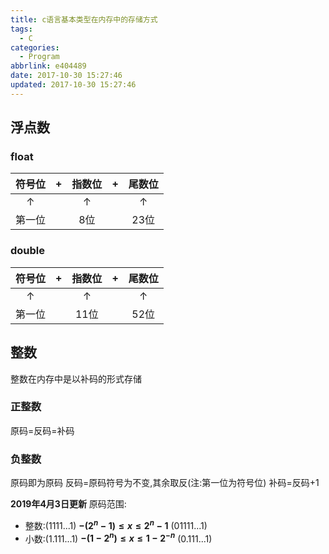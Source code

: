```yaml
---
title: c语言基本类型在内存中的存储方式
tags:
  - C
categories:
  - Program
abbrlink: e404489
date: 2017-10-30 15:27:46
updated: 2017-10-30 15:27:46
---
```


## 浮点数
### float

|符号位 | +  |指数位  | +|尾数位|
|:-----:|:--:|:-----:|:-:|:---:|
| ↑    |     |↑      | |↑  |
|第一位|     | 8位   |  | 23位|

<!--more-->

### double

|符号位 | +  |指数位  | +|尾数位|
|:-----:|:-:|:-----:|:-:|:----:|
| ↑    |     |↑         ||↑   |
|第一位 |    | 11位   |   | 52位|

## 整数
整数在内存中是以补码的形式存储
### 正整数
原码=反码=补码
### 负整数
原码即为原码
反码=原码符号为不变,其余取反(注:第一位为符号位)
补码=反码+1

**2019年4月3日更新**
原码范围:
- 整数:(1111...1) **$-(2^n-1) \leq x \leq 2^n-1$** (01111...1)
- 小数:(1.111...1) **$-(1-2^n) \leq x \leq 1-2^{-n}$** (0.111...1)
